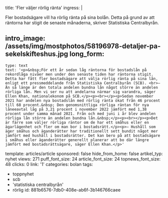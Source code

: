 title: 'Fler väljer rörlig ränta'
ingress: |
  <p>Fler bostadsägare vill ha rörlig ränta på sina bolån. Detta på grund av att räntorna har stigit de senaste månaderna, skriver Statistiska Centralbyrån.
  </p>
  
intro_image: /assets/img/mostphotos/58196978-detaljer-pa-sekelskifteshus.jpg
long_form:
  -
    type: text
    text: '<p>&nbsp;För ett år sedan låg räntorna för bostadslån på rekordlåga nivåer men under den senaste tiden har räntorna stigit. Detta har fått fler bostadsägare att välja rörlig ränta på sina lån, enligt ett pressmeddelande från Statistiska Centralbyrån (SCB). <br>– Än så länge är den totala andelen bundna lån något större än andelen rörliga lån. Men vi ser nu att andelarna närmar sig varandra, säger Ellen Khan, nationalekonom på SCB.</p><p><br></p><p>Sedan november 2021 har andelen nya bostadslån med rörlig ränta ökat från 46 procent till 68 procent.&nbsp; Den genomsnittliga rörliga räntan för nya låneeavtal låg på 3,21 procent i november 2022 jämfört med 1,38 procent under samma månad 2021. Från och med juni i år blev andelen rörliga lån större än andelen bundna lån.&nbsp;</p><p><br></p><p>Det är färre som väljer rörliga räntor om de har ett småhus eller en ägarlägenhet och fler om man bor i bostadsrätt.</p><p>– Hushåll som äger småhus och äganderätter har traditionellt sett bundit något mer jämfört med hushåll i bostadsrätter. Det kan bero på att bostadsägare i småhus eller äganderätter generellt planerar att bo där längre jämfört med bostadsrättsägare, säger Ellen Khan.</p>'
template: articles/article
sponsored: false
hide_from_home: false
artikel_typ: nyhet
views: 271
puff_font_size: 24
article_font_size: 24
topnews_font_size: 48
clicks: 0
link: '1'
categories: bolan
tags:
  - toppnyhet
  - scb
  - 'statistiska centralbyrån'
  - rörlig
id: 881b6576-7db0-408e-ab6f-3b146766caee

